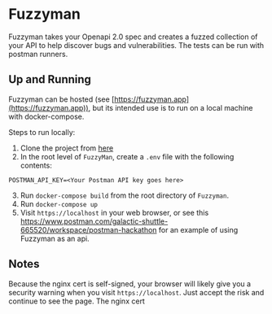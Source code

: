 # Fuzzyman
Fuzzyman takes your Openapi 2.0 spec and creates a fuzzed collection of your API to help discover bugs and vulnerabilities. The tests can be run with postman runners.
## Up and Running
Fuzzyman can be hosted (see [https://fuzzyman.app](https://fuzzyman.app)), but its intended use is to run on a local machine with docker-compose.

Steps to run locally:

1) Clone the project from [here](https://github.com/ekivolowitz/FuzzyMan)
2) In the root level of `FuzzyMan`, create a `.env` file with the following contents:
```.env
POSTMAN_API_KEY=<Your Postman API key goes here>
```
3) Run `docker-compose build` from the root directory of `Fuzzyman`.
4) Run `docker-compose up`
5) Visit `https://localhost` in your web browser, or see this https://www.postman.com/galactic-shuttle-665520/workspace/postman-hackathon
for an example of using Fuzzyman as an api.

## Notes
Because the nginx cert is self-signed, your browser will likely give you a security warning when you visit `https://localhost`. Just accept the risk and continue to see the page.
The nginx cert
